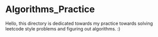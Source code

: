 # Algorithms_Practice

Hello, this directory is dedicated towards my practice towards solving leetcode style problems and figuring out algorithms. :)